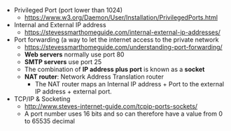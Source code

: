 - Privileged Port (port lower than 1024)
	- https://www.w3.org/Daemon/User/Installation/PrivilegedPorts.html
- Internal and External IP address
	- https://stevessmarthomeguide.com/internal-external-ip-addresses/
- Port forwarding (a way to let the internet access to the private network
	- https://stevessmarthomeguide.com/understanding-port-forwarding/
	- **Web servers** normally use port 80
	- **SMTP servers** use port 25
	- The combination of **IP address plus port** is known as a **socket**
	- **NAT router**: Network Address Translation router
		- The NAT router maps an Internal IP address + Port to the external IP address + external port.
- TCP/IP & Socketing
	- http://www.steves-internet-guide.com/tcpip-ports-sockets/
	- A port number uses 16 bits and so can therefore have a value from 0 to 65535 decimal
